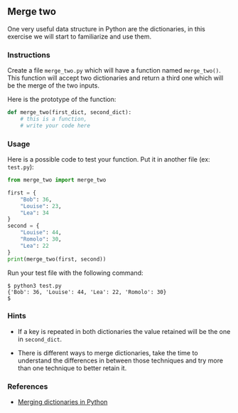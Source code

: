 ## Merge two

One very useful data structure in Python are the dictionaries, in this exercise we will start to familiarize and use them.

### Instructions

Create a file `merge_two.py` which will have a function named `merge_two()`. This function will accept two dictionaries and return a third one which will be the merge of the two inputs.

Here is the prototype of the function:

```python
def merge_two(first_dict, second_dict):
    # this is a function,
    # write your code here
```

### Usage

Here is a possible code to test your function. Put it in another file (ex: `test.py`):

```python
from merge_two import merge_two

first = {
    "Bob": 36,
    "Louise": 23,
    "Lea": 34
}
second = {
    "Louise": 44,
    "Romolo": 30,
    "Lea": 22
}
print(merge_two(first, second))
```

Run your test file with the following command:

```console
$ python3 test.py
{'Bob': 36, 'Louise': 44, 'Lea': 22, 'Romolo': 30}
$
```

### Hints

- If a key is repeated in both dictionaries the value retained will be the one in `second_dict`.

- There is different ways to merge dictionaries, take the time to understand the differences in between those techniques and try more than one technique to better retain it.

### References

- [Merging dictionaries in Python](https://www.geeksforgeeks.org/python-merging-two-dictionaries/)

